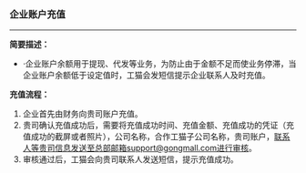 ### 企业账户充值

---

**简要描述：**

* ·企业账户余额用于提现、代发等业务，为防止由于金额不足而使业务停滞，当企业账户余额低于设定值时，工猫会发短信提示企业联系人及时充值。

**充值流程：**

1. 企业首先由财务向贵司账户充值。
2. 贵司确认充值成功后，需要将充值成功时间、充值金额、充值成功的凭证（充值成功的截屏或者照片），公司名称，合作工猫子公司名称，贵司账户，联系人等贵司信息发送至总部邮箱support@gongmall.com进行审核。
3. 审核通过后，工猫会向贵司联系人发送短信，提示充值成功。





